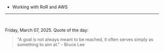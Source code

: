 - Working with RoR and AWS

---

<br>

<!-- quote_marker -->
Friday, March 07, 2025. Quote of the day:

> "A goal is not always meant to be reached, it often serves simply as something to aim at." - Bruce Lee
